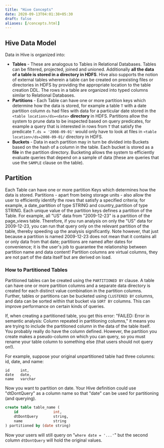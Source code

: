 ```yaml
---
title: "Hive Concepts"
date: 2020-09-13T04:01:38+05:30
draft: false
aliases: [/concepts.html]
---
```


<!---
  Copyright Jiaqi Liu
 
  Licensed under the Apache License, Version 2.0 (the "License");
  you may not use this file except in compliance with the License.
  You may obtain a copy of the License at
 
      http://www.apache.org/licenses/LICENSE-2.0
 
  Unless required by applicable law or agreed to in writing, software
  distributed under the License is distributed on an "AS IS" BASIS,
  WITHOUT WARRANTIES OR CONDITIONS OF ANY KIND, either express or implied.
  See the License for the specific language governing permissions and
  limitations under the License.
-->

Hive Data Model
---------------

Data in Hive is organized into:

- **Tables** - These are analogous to Tables in Relational Databases. Tables can be filtered, projected, joined and
  unioned. Additionally **all the data of a table is stored in a directory in HDFS**. Hive also supports the notion of
  external tables wherein a table can be created on prexisting files or directories in HDFS by providing the appropriate
  location to the table creation DDL. The rows in a table are organized into typed columns similar to Relational
  Databases.
- **Partitions** - Each Table can have one or more partition keys which determine how the data is stored, for example a
  table `T` with a date partition column `ds` had files with data for a particular date stored in the
  `<table location>/ds=<date>` **directory** in HDFS. Partitions allow the system to prune data to be inspected based on
  query predicates, for example a query that is interested in rows from `T` that satisfy the predicate
  `T.ds = '2008-09-01'` would only have to look at files in `<table location>/ds=2008-09-01/` directory in HDFS.
- **Buckets** - Data in each partition may in turn be divided into Buckets based on the hash of a column in the table.
  Each bucket is stored as a **file** in the partition directory. Bucketing allows the system to efficiently evaluate
  queries that depend on a sample of data (these are queries that use the `SAMPLE` clause on the table).

Partition
---------

Each Table can have one or more partition Keys which determines how the data is stored. Partitions - apart from being
storage units - also allow the user to efficiently identify the rows that satisfy a specified criteria; for example, a
date_partition of type STRING and country_partition of type STRING. Each unique value of the partition keys defines a
partition of the Table. For example, all "US" data from "2009-12-23" is a partition of the page_views table. Therefore,
if you run analysis on only the "US" data for 2009-12-23, you can run that query only on the relevant partition of the
table, thereby speeding up the analysis significantly. Note however, that just because a partition is named 2009-12-23
does not mean that it contains all or only data from that date; partitions are named after dates for convenience; it is
the user's job to guarantee the relationship between partition name and data content! Partition columns are virtual
columns, they are not part of the data itself but are derived on load.

### How to Partitioned Tables

Partitioned tables can be created using the `PARTITIONED BY` clause. A table can have one or more partition columns and
a separate data directory is created for each distinct value combination in the partition columns. Further, tables or
partitions can be bucketed using `CLUSTERED BY` columns, and data can be sorted within that bucket via `SORT BY`
columns. This can improve performance on certain kinds of queries.

If, when creating a partitioned table, you get this error: "FAILED: Error in semantic analysis: Column repeated in
partitioning columns," it means you are trying to include the partitioned column in the data of the table itself. You
probably really do have the column defined. However, the partition you create makes a pseudo-column on which you can
query, so you must rename your table column to something else (that users should not query on!).

For example, suppose your original unpartitioned table had three columns: id, date, and name:

```csv
id     int,
date   date,
name   varchar
```
Now you want to partition on date. Your Hive definition could use "dtDontQuery" as a column name so that "date" can be
used for partitioning (and querying).

```sql
create table table_name (
    id                int,
    dtDontQuery       string,
    name              string
) partitioned by (date string)
```

Now your users will still query on "`where date = '...'`" but the second column `dtDontQuery` will hold the original
values.
